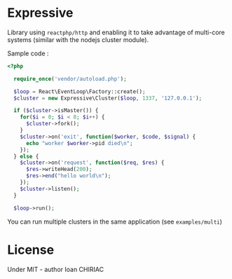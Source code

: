 # Expressive

Library using `reactphp/http` and enabling it to take advantage of multi-core
systems (similar with the nodejs cluster module).

Sample code :

```php
<?php

  require_once('vendor/autoload.php');

  $loop = React\EventLoop\Factory::create();
  $cluster = new Expressive\Cluster($loop, 1337, '127.0.0.1');

  if ($cluster->isMaster()) {
    for($i = 0; $i < 8; $i++) {
      $cluster->fork();
    }
    $cluster->on('exit', function($worker, $code, $signal) {
      echo "worker $worker->pid died\n";
    });
  } else {
    $cluster->on('request', function($req, $res) {
      $res->writeHead(200);
      $res->end("hello world\n");
    });
    $cluster->listen();
  }

  $loop->run();
```

You can run multiple clusters in the same application (see `examples/multi`)

# License

Under MIT - author Ioan CHIRIAC